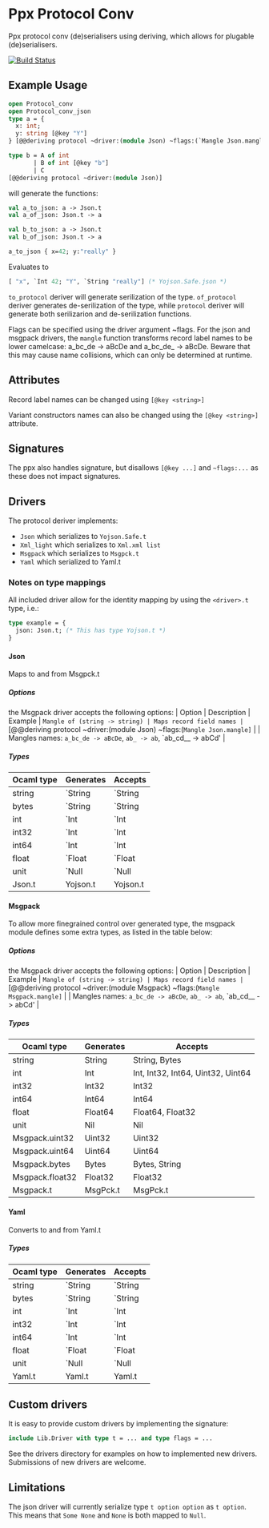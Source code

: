 # Ppx Protocol Conv
Ppx protocol conv (de)serialisers using deriving, which allows for
plugable (de)serialisers.

[![Build Status](https://travis-ci.org/andersfugmann/ppx_protocol_conv.svg?branch=master)](https://travis-ci.org/andersfugmann/ppx_protocol_conv)


## Example Usage
```ocaml
open Protocol_conv
open Protocol_conv_json
type a = {
  x: int;
  y: string [@key "Y"]
} [@@deriving protocol ~driver:(module Json) ~flags:(`Mangle Json.mangle)]

type b = A of int
       | B of int [@key "b"]
       | C
[@@deriving protocol ~driver:(module Json)]
```

will generate the functions:
```ocaml
val a_to_json: a -> Json.t
val a_of_json: Json.t -> a

val b_to_json: a -> Json.t
val b_of_json: Json.t -> a
```

```ocaml
a_to_json { x=42; y:"really" }
```
Evaluates to
```ocaml
[ "x", `Int 42; "Y", `String "really"] (* Yojson.Safe.json *)
```

`to_protocol` deriver will generate serilization of the
type. `of_protocol` deriver generates de-serilization of the type,
while `protocol` deriver will generate both serilizarion and de-serilization functions.

Flags can be specified using the driver argument ~flags. For the json
and msgpack drivers, the `mangle` function transforms record label names to be
lower camelcase: a_bc_de -> aBcDe and a_bc_de_ -> aBcDe. Beware that
this may cause name collisions, which can only be determined at
runtime.

## Attributes
Record label names can be changed using `[@key <string>]`

Variant constructors names can also be changed using the `[@key <string>]`
attribute.

## Signatures
The ppx also handles signature, but disallows
`[@key ...]` and `~flags:...` as these does not impact signatures.

## Drivers
The protocol deriver implements:
 * `Json` which serializes to `Yojson.Safe.t`
 * `Xml_light` which serializes to `Xml.xml list`
 * `Msgpack` which serializes to `Msgpck.t`
 * `Yaml` which serialized to Yaml.t

### Notes on type mappings
All included driver allow for the identity mapping by using the
`<driver>.t` type, i.e.:
```ocaml
type example = {
  json: Json.t; (* This has type Yojson.t *)
}
```
#### Json
Maps to and from Msgpck.t

##### Options
the Msgpack driver accepts the following options:
| Option      | Description | Example
| `Mangle of (string -> string) | Maps record field names | `[@@deriving protocol ~driver:(module Json) ~flags:(`Mangle Json.mangle]`
| | Mangles names: `a_bc_de -> aBcDe`, `ab_ -> ab`, `ab_cd__ -> abCd' |

##### Types

| Ocaml type      | Generates | Accepts                           |
|-----------------|-----------|-----------------------------------|
| string          | \`String  | \`String                          |
| bytes           | \`String  | \`String                          |
| int             | \`Int     | \`Int                             |
| int32           | \`Int     | \`Int                             |
| int64           | \`Int     | \`Int                             |
| float           | \`Float   | \`Float                           |
| unit            | \`Null    | \`Null                            |
| Json.t          | Yojson.t  | Yojson.t                          |

#### Msgpack
To allow more finegrained control over generated type, the
msgpack module defines some extra types, as listed in the
table below:

##### Options
the Msgpack driver accepts the following options:
| Option      | Description | Example
| `Mangle of (string -> string) | Maps record field names | `[@@deriving protocol ~driver:(module Msgpack) ~flags:(`Mangle Msgpack.mangle]`
| | Mangles names: `a_bc_de -> aBcDe`, `ab_ -> ab`, `ab_cd__ -> abCd' |


##### Types

| Ocaml type      | Generates | Accepts                           |
|-----------------|-----------|-----------------------------------|
| string          | String    | String, Bytes                     |
| int             | Int       | Int, Int32, Int64, Uint32, Uint64 |
| int32           | Int32     | Int32                             |
| int64           | Int64     | Int64                             |
| float           | Float64   | Float64, Float32                  |
| unit            | Nil       | Nil                               |
| Msgpack.uint32  | Uint32    | Uint32                            |
| Msgpack.uint64  | Uint64    | Uint64                            |
| Msgpack.bytes   | Bytes     | Bytes, String                     |
| Msgpack.float32 | Float32   | Float32                           |
| Msgpack.t       | MsgPck.t  | MsgPck.t                          |

#### Yaml
Converts to and from Yaml.t

##### Types

| Ocaml type      | Generates | Accepts                           |
|-----------------|-----------|-----------------------------------|
| string          | \`String  | \`String                          |
| bytes           | \`String  | \`String                          |
| int             | \`Int     | \`Int                             |
| int32           | \`Int     | \`Int                             |
| int64           | \`Int     | \`Int                             |
| float           | \`Float   | \`Float                           |
| unit            | \`Null    | \`Null                            |
| Yaml.t          | Yaml.t    | Yaml.t                            |


## Custom drivers
It is easy to provide custom drivers by implementing the signature:

```ocaml
include Lib.Driver with type t = ... and type flags = ...
```

See the drivers directory for examples on how to implemented new drivers.
Submissions of new drivers are welcome.

## Limitations
The json driver will currently serialize type `t option option` as `t
option`. This means that `Some None` and `None` is both mapped to
`Null`.
